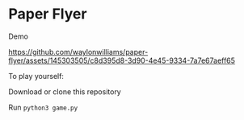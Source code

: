 # Paper Flyer

Demo

https://github.com/waylonwilliams/paper-flyer/assets/145303505/c8d395d8-3d90-4e45-9334-7a7e67aeff65

To play yourself:

  Download or clone this repository

  Run `python3 game.py`
